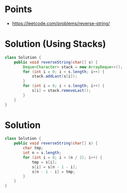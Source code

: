 # Points

- https://leetcode.com/problems/reverse-string/

# Solution (Using Stacks)

```java
class Solution {
    public void reverseString(char[] s) {
        Deque<Character> stack = new ArrayDeque<>();
        for (int i = 0; i < s.length; i++) {
            stack.addLast(s[i]);
        }
        for (int i = 0; i < s.length; i++) {
            s[i] = stack.removeLast();
        }
    }
}
```

# Solution

```java
class Solution {
    public void reverseString(char[] s) {
        char tmp;
        int n = s.length;
        for (int i = 0; i < (n / 2); i++) {
            tmp = s[i];
            s[i] = s[n - 1 - i];
            s[n - 1 - i] = tmp;
        }
    }
}

```
